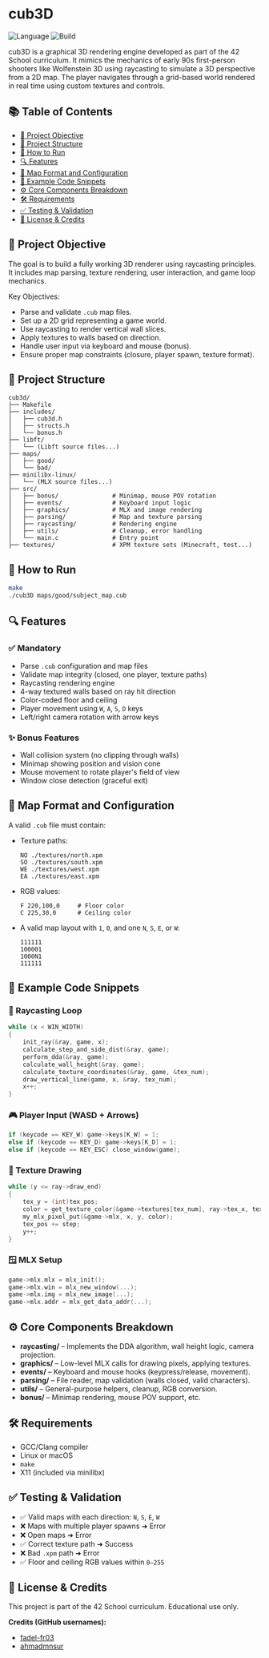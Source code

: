 # cub3D

![Language](https://img.shields.io/badge/language-C-blue)
![Build](https://img.shields.io/badge/build-passing-brightgreen)

cub3D is a graphical 3D rendering engine developed as part of the 42 School curriculum. It mimics the mechanics of early 90s first-person shooters like Wolfenstein 3D using raycasting to simulate a 3D perspective from a 2D map. The player navigates through a grid-based world rendered in real time using custom textures and controls.

## 📚 Table of Contents

* [🧠 Project Objective](#-project-objective)
* [📁 Project Structure](#-project-structure)
* [🚀 How to Run](#-how-to-run)
* [🔍 Features](#-features)
* [🧪 Map Format and Configuration](#-map-format-and-configuration)
* [📸 Example Code Snippets](#-example-code-snippets)
* [⚙️ Core Components Breakdown](#️-core-components-breakdown)
* [🛠️ Requirements](#️-requirements)
* [✅ Testing & Validation](#-testing--validation)
* [📜 License & Credits](#-license--credits)

## 🧠 Project Objective

The goal is to build a fully working 3D renderer using raycasting principles. It includes map parsing, texture rendering, user interaction, and game loop mechanics.

Key Objectives:

* Parse and validate `.cub` map files.
* Set up a 2D grid representing a game world.
* Use raycasting to render vertical wall slices.
* Apply textures to walls based on direction.
* Handle user input via keyboard and mouse (bonus).
* Ensure proper map constraints (closure, player spawn, texture format).

## 📁 Project Structure

```
cub3d/
├── Makefile
├── includes/
│   ├── cub3d.h
│   ├── structs.h
│   └── bonus.h
├── libft/
│   └── (Libft source files...)
├── maps/
│   ├── good/
│   └── bad/
├── minilibx-linux/
│   └── (MLX source files...)
├── src/
│   ├── bonus/               # Minimap, mouse POV rotation
│   ├── events/              # Keyboard input logic
│   ├── graphics/            # MLX and image rendering
│   ├── parsing/             # Map and texture parsing
│   ├── raycasting/          # Rendering engine
│   ├── utils/               # Cleanup, error handling
│   └── main.c               # Entry point
├── textures/                # XPM texture sets (Minecraft, test...)
```

## 🚀 How to Run

```bash
make
./cub3D maps/good/subject_map.cub
```

## 🔍 Features

### ✅ Mandatory

* Parse `.cub` configuration and map files
* Validate map integrity (closed, one player, texture paths)
* Raycasting rendering engine
* 4-way textured walls based on ray hit direction
* Color-coded floor and ceiling
* Player movement using `W`, `A`, `S`, `D` keys
* Left/right camera rotation with arrow keys

### ✨ Bonus Features

* Wall collision system (no clipping through walls)
* Minimap showing position and vision cone
* Mouse movement to rotate player's field of view
* Window close detection (graceful exit)

## 🧪 Map Format and Configuration

A valid `.cub` file must contain:

* Texture paths:

  ```
  NO ./textures/north.xpm
  SO ./textures/south.xpm
  WE ./textures/west.xpm
  EA ./textures/east.xpm
  ```
* RGB values:

  ```
  F 220,100,0     # Floor color
  C 225,30,0      # Ceiling color
  ```
* A valid map layout with `1`, `0`, and one `N`, `S`, `E`, or `W`:

  ```
  111111
  100001
  1000N1
  111111
  ```

## 📸 Example Code Snippets

### 🧱 Raycasting Loop

```c
while (x < WIN_WIDTH)
{
    init_ray(&ray, game, x);
    calculate_step_and_side_dist(&ray, game);
    perform_dda(&ray, game);
    calculate_wall_height(&ray, game);
    calculate_texture_coordinates(&ray, game, &tex_num);
    draw_vertical_line(game, x, &ray, tex_num);
    x++;
}
```

### 🎮 Player Input (WASD + Arrows)

```c
if (keycode == KEY_W) game->keys[K_W] = 1;
else if (keycode == KEY_D) game->keys[K_D] = 1;
else if (keycode == KEY_ESC) close_window(game);
```

### 🎨 Texture Drawing

```c
while (y <= ray->draw_end)
{
    tex_y = (int)tex_pos;
    color = get_texture_color(&game->textures[tex_num], ray->tex_x, tex_y);
    my_mlx_pixel_put(&game->mlx, x, y, color);
    tex_pos += step;
    y++;
}
```

### 🪟 MLX Setup

```c
game->mlx.mlx = mlx_init();
game->mlx.win = mlx_new_window(...);
game->mlx.img = mlx_new_image(...);
game->mlx.addr = mlx_get_data_addr(...);
```

## ⚙️ Core Components Breakdown

* **raycasting/** – Implements the DDA algorithm, wall height logic, camera projection.
* **graphics/** – Low-level MLX calls for drawing pixels, applying textures.
* **events/** – Keyboard and mouse hooks (keypress/release, movement).
* **parsing/** – File reader, map validation (walls closed, valid characters).
* **utils/** – General-purpose helpers, cleanup, RGB conversion.
* **bonus/** – Minimap rendering, mouse POV support, etc.

## 🛠️ Requirements

* GCC/Clang compiler
* Linux or macOS
* `make`
* X11 (included via minilibx)

## ✅ Testing & Validation

* ✅ Valid maps with each direction: `N`, `S`, `E`, `W`
* ❌ Maps with multiple player spawns ➜ Error
* ❌ Open maps ➜ Error
* ✅ Correct texture path ➜ Success
* ❌ Bad `.xpm` path ➜ Error
* ✅ Floor and ceiling RGB values within `0–255`

## 📜 License & Credits

This project is part of the 42 School curriculum. Educational use only.

**Credits (GitHub usernames):**

* [fadel-fr03](https://github.com/fadel-fr03)
* [ahmadmnsur](https://github.com/ahmadmnsur)
